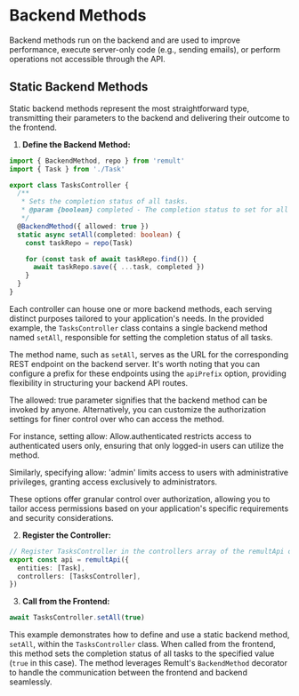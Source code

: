 # Backend Methods

Backend methods run on the backend and are used to improve performance, execute server-only code (e.g., sending emails), or perform operations not accessible through the API.

## Static Backend Methods

Static backend methods represent the most straightforward type, transmitting their parameters to the backend and delivering their outcome to the frontend.

1. **Define the Backend Method:**

```typescript
import { BackendMethod, repo } from 'remult'
import { Task } from './Task'

export class TasksController {
  /**
   * Sets the completion status of all tasks.
   * @param {boolean} completed - The completion status to set for all tasks.
   */
  @BackendMethod({ allowed: true })
  static async setAll(completed: boolean) {
    const taskRepo = repo(Task)

    for (const task of await taskRepo.find()) {
      await taskRepo.save({ ...task, completed })
    }
  }
}
```

Each controller can house one or more backend methods, each serving distinct purposes tailored to your application's needs. In the provided example, the `TasksController` class contains a single backend method named `setAll`, responsible for setting the completion status of all tasks.

The method name, such as `setAll`, serves as the URL for the corresponding REST endpoint on the backend server. It's worth noting that you can configure a prefix for these endpoints using the `apiPrefix` option, providing flexibility in structuring your backend API routes.

The allowed: true parameter signifies that the backend method can be invoked by anyone. Alternatively, you can customize the authorization settings for finer control over who can access the method.

For instance, setting allow: Allow.authenticated restricts access to authenticated users only, ensuring that only logged-in users can utilize the method.

Similarly, specifying allow: 'admin' limits access to users with administrative privileges, granting access exclusively to administrators.

These options offer granular control over authorization, allowing you to tailor access permissions based on your application's specific requirements and security considerations.

2. **Register the Controller:**

```typescript
// Register TasksController in the controllers array of the remultApi options
export const api = remultApi({
  entities: [Task],
  controllers: [TasksController],
})
```

3. **Call from the Frontend:**

```typescript
await TasksController.setAll(true)
```

This example demonstrates how to define and use a static backend method, `setAll`, within the `TasksController` class. When called from the frontend, this method sets the completion status of all tasks to the specified value (`true` in this case). The method leverages Remult's `BackendMethod` decorator to handle the communication between the frontend and backend seamlessly.
